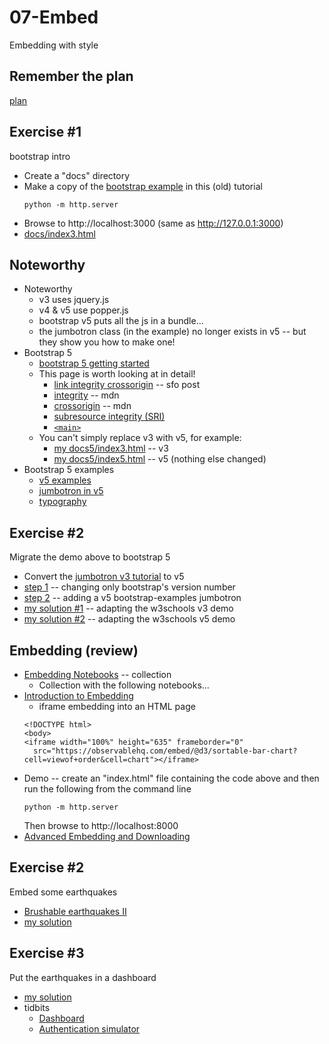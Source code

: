 
# 07-Embed

Embedding with style

## Remember the plan

[plan](plan.md)

## Exercise #1

bootstrap intro

* Create a "docs" directory
* Make a copy of the [bootstrap example](https://www.w3schools.com/bootstrap/) in this (old) tutorial
  ```
  python -m http.server
  ```
* Browse to http://localhost:3000 (same as http://127.0.0.1:3000)
* [docs/index3.html](http://localhost:8000/docs/index3.html)

## Noteworthy

* Noteworthy
  * v3 uses jquery.js
  * v4 & v5 use popper.js
  * bootstrap v5 puts all the js in a bundle...
  * the jumbotron class (in the example) no longer exists in v5 -- but they show you how to make one!
* Bootstrap 5
  * [bootstrap 5 getting started](https://getbootstrap.com/docs/5.2/getting-started/introduction/)
  * This page is worth looking at in detail!
    * [link integrity crossorigin](https://stackoverflow.com/questions/32039568/what-are-the-integrity-and-crossorigin-attributes) -- sfo post
    * [integrity](https://developer.mozilla.org/en-US/docs/Web/Security/Subresource_Integrity) -- mdn
    * [crossorigin](https://developer.mozilla.org/en-US/docs/Web/HTML/Attributes/crossorigin) -- mdn
    * [subresource integrity (SRI)](https://developer.mozilla.org/en-US/docs/Web/Security/Subresource_Integrity)
    * [`<main>`](https://developer.mozilla.org/en-US/docs/Web/HTML/Element/main)
  * You can't simply replace v3 with v5, for example:
    * [my docs5/index3.html](http://localhost:8000/index3.html) -- v3
    * [my docs5/index5.html](http://localhost:8000/index5.html) -- v5 (nothing else changed)
* Bootstrap 5 examples
  * [v5 examples](https://getbootstrap.com/docs/5.2/examples/)
  * [jumbotron in v5](https://getbootstrap.com/docs/5.2/examples/jumbotron/)
  * [typography](https://getbootstrap.com/docs/5.2/content/typography/)

## Exercise #2

Migrate the demo above to bootstrap 5

* Convert the [jumbotron v3 tutorial](https://www.w3schools.com/bootstrap/) to v5
* [step 1](http://localhost:8000/index4.html) -- changing only bootstrap's version number
* [step 2](http://localhost:8000/index5.html) -- adding a v5 bootstrap-examples jumbotron
* [my solution #1](http://localhost:8000/index6.html) -- adapting the w3schools v3 demo
* [my solution #2](http://localhost:8000/index7.html) -- adapting the w3schools v5 demo

## Embedding (review)

* [Embedding Notebooks](https://observablehq.com/collection/@observablehq/embedding-notebooks) -- collection
  * Collection with the following notebooks...
* [Introduction to Embedding](https://observablehq.com/@observablehq/embeds)
  * iframe embedding into an HTML page
  ```
  <!DOCTYPE html>
  <body>
  <iframe width="100%" height="635" frameborder="0"
    src="https://observablehq.com/embed/@d3/sortable-bar-chart?cell=viewof+order&cell=chart"></iframe>
  ```
* Demo -- create an "index.html" file containing the code above and then run the following from the command line
  ```
  python -m http.server
  ```
  Then browse to http://localhost:8000
* [Advanced Embedding and Downloading](https://observablehq.com/@observablehq/advanced-embeds)

## Exercise #2

Embed some earthquakes

* [Brushable earthquakes II](https://observablehq.com/@pbogden/brushable-earthquakes-ii)
* [my solution](http://localhost:8000/docs/index0.html)

## Exercise #3

Put the earthquakes in a dashboard

* [my solution](http://localhost:8000/docs/index1.html)
* tidbits
  * [Dashboard](https://observablehq.com/@mbostock/dashboard)
  * [Authentication simulator](https://observablehq.com/@mbostock/authentication-simulator)


